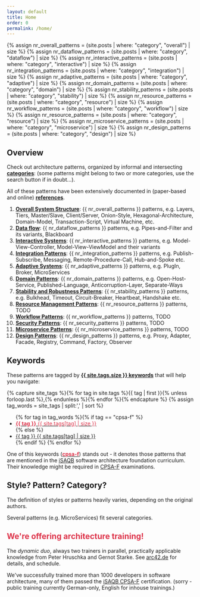 ```yaml
---
layout: default
title: Home
order: 0
permalink: /home/
---
```


{% assign nr_overall_patterns = (site.posts | where: "category", "overall") | size %}
{% assign nr_dataflow_patterns = (site.posts | where: "category", "dataflow") | size %}
{% assign nr_interactive_patterns = (site.posts | where: "category", "interactive") | size  %}
{% assign nr_integration_patterns = (site.posts | where: "category", "integration") | size %}
{% assign nr_adaptive_patterns = (site.posts | where: "category", "adaptive") | size %}
{% assign nr_domain_patterns = (site.posts | where: "category", "domain") | size %}
{% assign nr_stability_patterns = (site.posts | where: "category", "stability") | size %}
{% assign nr_resource_patterns = (site.posts | where: "category", "resource") | size %}
{% assign nr_workflow_patterns = (site.posts | where: "category", "workflow") | size %}
{% assign nr_resource_patterns = (site.posts | where: "category", "resource") | size %}
{% assign nr_microservice_patterns = (site.posts | where: "category", "microservice") | size %}
{% assign nr_design_patterns = (site.posts | where: "category", "design") | size %}

## Overview

Check out architecture patterns, organized by informal and intersecting **[categories](/categories)**:
(some patterns might belong to two or more categories, use the search button if in doubt...).

All of these patterns have been extensively documented in (paper-based and online) **[references](/references/)**.



1. [**Overall System Structure**](/overall/): {{ nr_overall_patterns }} patterns, e.g. Layers, Tiers, Master/Slave, Client/Server, Onion-Style, Hexagonal-Architecture, Domain-Model, Transaction-Script, Virtual Machine,  etc.
1. [**Data flow**](/dataflow/): {{ nr_dataflow_patterns }} patterns, e.g. Pipes-and-Filter and its variants, Blackboard
1. [**Interactive Systems**](/interactive/): {{ nr_interactive_patterns  }} patterns, e.g. Model-View-Controller, Model-View-ViewModel and their variants
1. [**Integration Patterns**](/integration/): {{ nr_integration_patterns }} patterns, e.g. Publish-Subscribe, Messaging, Remote-Procedure-Call, Hub-and-Spoke etc.
1. [**Adaptive Systems**](/adaptive/): {{ nr_adaptive_patterns  }} patterns, e.g. PlugIn, Broker, MicroServices
1. [**Domain Patterns**](/domain/): {{ nr_domain_patterns }} patterns, e.g. Open-Host-Service, Published-Language, Anticorruption-Layer, Separate-Ways
1. [**Stability and Robustness Patterns**](/stability/): {{ nr_stability_patterns }} patterns, e.g. Bulkhead, Timeout, Circuit-Breaker, Heartbeat, Handshake etc.
1. [**Resource Management Patterns**](/resource-management/): {{ nr_resource_patterns }} patterns, TODO
1. [**Workflow Patterns**](/workflow/): {{ nr_workflow_patterns }} patterns, TODO
1. [**Security Patterns**](/security/): {{ nr_security_patterns }} patterns, TODO
1. [**Microservice Patterns**](/microservice/): {{ nr_microservice_patterns }} patterns, TODO
1. [**Design Patterns**](/design/): {{ nr_design_patterns  }} patterns, e.g. Proxy, Adapter, Facade, Registry, Command, Factory, Observer

## Keywords
These patterns are tagged by [**{{ site.tags.size }} keywords**](/keywords) that will help you navigate:

{% capture site_tags %}{% for tag in site.tags %}{{ tag | first }}{% unless forloop.last %},{% endunless %}{% endfor %}{% endcapture %}
{% assign tag_words = site_tags |  split:',' | sort %}
<div id="tags">
  <ul class="tag-box inline">
  {% for tag in tag_words %}{% if tag == "cpsa-f" %}
       <li><a href="{{ site.baseurl }}/keywords/#{{tag}}"><font color="#dd354b"><b>{{ tag }}</b>
       <span>{{ site.tags[tag] | size }}</span></font></a></li>
    {% else %}
    <li><a href="{{ site.baseurl }}/keywords">{{ tag }}
    <span>{{ site.tags[tag] | size }}</span></a></li>
    {% endif %}
  {% endfor %}
  </ul>
</div>

One of this keywords ([<font color="#dd354b"><b>cpsa-f</b></font>](/keywords/#cpsa-f))
stands out - it denotes those patterns that are mentioned in
the [iSAQB](http://isaqb.org) software architecture foundation curriculum. Their knowledge might
be required in [CPSA-F](http://www.isaqb.org/certifications/foundation-level/) examinations.

## Style? Pattern? Category?

The definition of styles or patterns heavily varies, depending on the original authors.

Several patterns (e.g. MicroServices) fit several categories.


## <font color="#dd354b">We're offering architecture training!</font>

The _dynamic duo_, always two trainers in parallel, practically applicable
knowledge from Peter Hruschka and Gernot Starke. See [arc42.de](http://www.arc42.de/training.html) for details, and schedule.

We've successfully trained more than 1000 developers in software architecture,
many of them passed the [iSAQB CPSA-F](http://isaqb.org) certification.
(sorry - public training currently German-only, English for inhouse trainings.)
